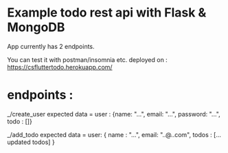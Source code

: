 # Example todo rest api with Flask & MongoDB
App currently has 2 endpoints.

You can test it with postman/insomnia etc.
deployed on : 
https://csfluttertodo.herokuapp.com/


# endpoints : 
_/create_user
expected data = 
user : {name: "...", email: "...", password: "...", todo : []}
 
_/add_todo
expected data = 
user: { name : "...", email: "..@..com", todos : [... updated todos] }

